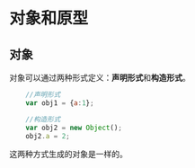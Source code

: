 # 对象和原型

## 对象

对象可以通过两种形式定义：**声明形式**和**构造形式**。

```js
    //声明形式
    var obj1 = {a:1};

    //构造形式
    var obj2 = new Object();
    obj2.a = 2;
```

这两种方式生成的对象是一样的。

